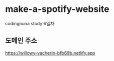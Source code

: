 # make-a-spotify-website
codingnuna study 6일차

## 도메인 주소
https://willowy-vacherin-bfb69b.netlify.app
